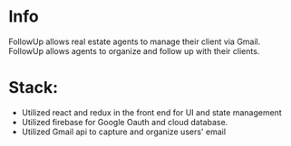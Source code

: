 # Info
FollowUp allows real estate agents to manage their client via Gmail. FollowUp allows agents to organize and follow up with their clients.

# Stack:
* Utilized react and redux in the front end for UI and state management
* Utilized firebase for Google Oauth and cloud database.
* Utilized Gmail api to capture and organize users' email
